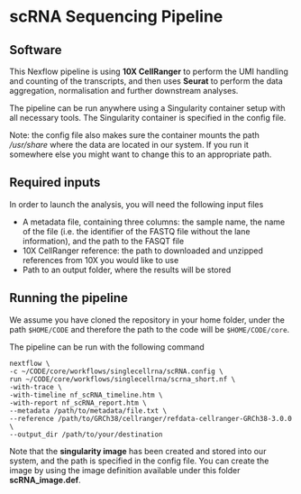 # scRNA Sequencing Pipeline

## Software

This Nexflow pipeline is using **10X CellRanger** to perform the UMI handling and counting of the transcripts, and then uses **Seurat** to perform the data aggregation, normalisation and further downstream analyses.

The pipeline can be run anywhere using a Singularity container setup with all necessary tools. The Singularity container is specified in the config file.

Note: the config file also makes sure the container mounts the path */usr/share* where the data are located in our system. If you run it somewhere else you might want to change this to an appropriate path.

## Required inputs

In order to launch the analysis, you will need the following input files

- A metadata file, containing three columns: the sample name, the name of the file (i.e. the identifier of the FASTQ file without the lane information), and the path to the FASQT file
- 10X CellRanger reference: the path to downloaded and unzipped references from 10X you would like to use
- Path to an output folder, where the results will be stored


## Running the pipeline

We assume you have cloned the repository in your home folder, under the path ```$HOME/CODE``` and therefore the path to the code will be ```$HOME/CODE/core```.

The pipeline can be run with the following command

```
nextflow \
-c ~/CODE/core/workflows/singlecellrna/scRNA.config \
run ~/CODE/core/workflows/singlecellrna/scrna_short.nf \
-with-trace \
-with-timeline nf_scRNA_timeline.htm \
-with-report nf_scRNA_report.htm \
--metadata /path/to/metadata/file.txt \
--reference /path/to/GRCh38/cellranger/refdata-cellranger-GRCh38-3.0.0 \
--output_dir /path/to/your/destination
```
Note that the **singularity image** has been created and stored into our system, and the path is specified in the config file.
You can create the image by using the image definition available under this folder **scRNA_image.def**. 
